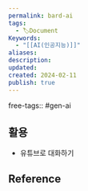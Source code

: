 ```yaml
---
permalink: bard-ai
tags:
  - 🏷️Document
Keywords:
  - "[[AI(인공지능)]]"
aliases: 
description: 
updated: 
created: 2024-02-11
publish: true
---
```

free-tags:: #gen-ai



## 활용
- 유튜브로 대화하기

## Reference